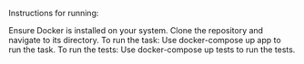 Instructions for running:

Ensure Docker is installed on your system.
Clone the repository and navigate to its directory.
To run the task:
Use docker-compose up app to run the task.
To run the tests:
Use docker-compose up tests to run the tests.